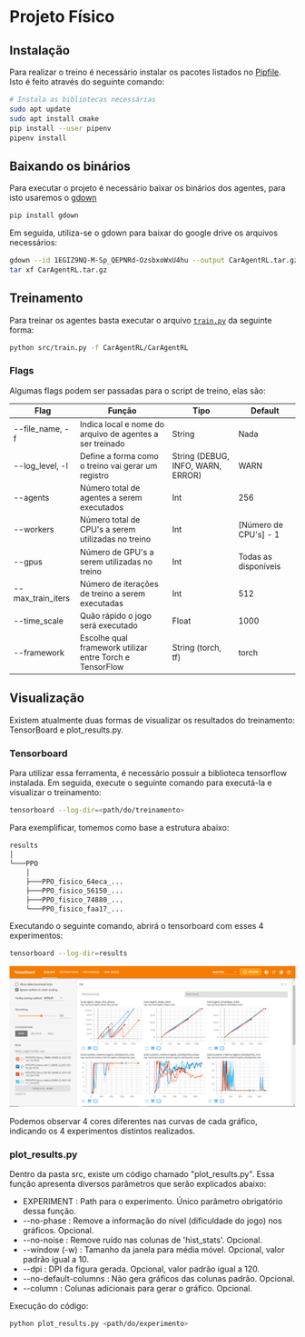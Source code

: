 # Projeto Físico

## Instalação

Para realizar o treino é necessário instalar os pacotes listados no [Pipfile](Pipfile). Isto é feito através do seguinte comando:

```bash
# Instala as bibliotecas necessárias
sudo apt update
sudo apt install cmake
pip install --user pipenv
pipenv install
```

## Baixando os binários

Para executar o projeto é necessário baixar os binários dos agentes, para isto usaremos o [gdown](https://pypi.org/project/gdown/)

```bash
pip install gdown
```

Em seguida, utiliza-se o gdown para baixar do google drive os arquivos necessários:

```bash
gdown --id 1EGIZ9NQ-M-Sp_QEPNRd-OzsbxoWxU4hu --output CarAgentRL.tar.gz
tar xf CarAgentRL.tar.gz
```

## Treinamento

Para treinar os agentes basta executar o arquivo [`train.py`](src/train.py) da seguinte forma:

```bash
python src/train.py -f CarAgentRL/CarAgentRL
```

### Flags

Algumas flags podem ser passadas para o script de treino, elas são:

| Flag              | Função                                                   | Tipo                              | Default               |
| ----------------- | -------------------------------------------------------- | --------------------------------- | --------------------- |
| --file_name, -f   | Indica local e nome do arquivo de agentes a ser treinado | String                            | Nada                  |
| --log_level, -l   | Define a forma como o treino vai gerar um registro       | String (DEBUG, INFO, WARN, ERROR) | WARN                  |
| --agents          | Número total de agentes a serem executados               | Int                               | 256                   |
| --workers         | Número total de CPU's a serem utilizadas no treino       | Int                               | [Número de CPU's] - 1 |
| --gpus            | Número de GPU's a serem utilizadas no treino             | Int                               | Todas as disponíveis  |
| --max_train_iters | Número de iterações de treino a serem executadas         | Int                               | 512                   |
| --time_scale      | Quão rápido o jogo será executado                        | Float                             | 1000                  |
| --framework       | Escolhe qual framework utilizar entre Torch e TensorFlow | String (torch, tf)                | torch                 |

## Visualização

Existem atualmente duas formas de visualizar os resultados do treinamento: TensorBoard e plot_results.py.

### Tensorboard

Para utilizar essa ferramenta, é necessário possuir a biblioteca tensorflow instalada. Em seguida, execute o seguinte comando para executá-la e visualizar o treinamento:

```bash
tensorboard --log-dir=<path/do/treinamento>
```

Para exemplificar, tomemos como base a estrutura abaixo:

```text
results
│
└───PPO
    │
    ├───PPO_fisico_64eca_...
    ├───PPO_fisico_56150_...
    ├───PPO_fisico_74880_...
    └───PPO_fisico_faa17_...
```

Executando o seguinte comando, abrirá o tensorboard com esses 4 experimentos:

```bash
tensorboard --log-dir=results
```

![tensorboard](images/tensorboard.PNG)

Podemos observar 4 cores diferentes nas curvas de cada gráfico, indicando os 4 experimentos distintos realizados.

### plot_results.py

Dentro da pasta src, existe um código chamado "plot_results.py". Essa função apresenta diversos parâmetros que serão explicados abaixo:

- EXPERIMENT : Path para o experimento. Único parâmetro obrigatório dessa função.
- --no-phase : Remove a informação do nível (dificuldade do jogo) nos gráficos. Opcional.
- --no-noise : Remove ruído nas colunas de 'hist_stats'. Opcional.
- --window (-w) : Tamanho da janela para média móvel. Opcional, valor padrão igual a 10.
- --dpi : DPI da figura gerada. Opcional, valor padrão igual a 120.
- --no-default-columns : Não gera gráficos das colunas padrão. Opcional.
- --column : Colunas adicionais para gerar o gráfico. Opcional.

Execução do código:

```bash
python plot_results.py <path/do/experimento>
```
